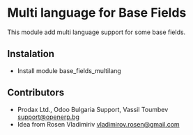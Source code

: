 
Multi language for Base Fields
===================================

This module add multi language support for some base fields.


Instalation
-----------
* Install module base_fields_multilang


Contributors
------------
* Prodax Ltd., Odoo Bulgaria Support, Vassil Toumbev <support@openerp.bg>
* Idea from Rosen Vladimiriv <vladimirov.rosen@gmail.com>
